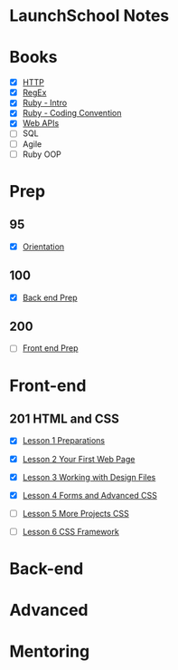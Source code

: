 LaunchSchool Notes
==================

# Books
- [x] [HTTP](notes/_HTTP.md)
- [x] [RegEx](notes/_RegEx.md)
- [x] [Ruby - Intro](notes/_RubyBasics.md)
- [x] [Ruby - Coding Convention](notes/_RubyConvention.md)
- [x] [Web APIs](notes/_WebAPIs.md)
- [ ] SQL
- [ ] Agile
- [ ] Ruby OOP

# Prep 

## 95
- [x] [Orientation](95/_095.md)

## 100
- [x] [Back end Prep](100/_100.md)

## 200
- [ ] [Front end Prep](201/_200.md)

# Front-end

## 201 HTML and CSS
- [x] [Lesson 1 Preparations](201/lesson1/_201_lesson1.md)
- [x] [Lesson 2 Your First Web Page](201/lesson2/_201_lesson2.md)
- [x] [Lesson 3 Working with Design Files](201/lesson3/_201_lesson3.md)
- [x] [Lesson 4 Forms and Advanced CSS](201/lesson4/_201_lesson4.md)
- [ ] [Lesson 5 More Projects CSS](201/lesson5/_201_lesson5.md)
- [ ] [Lesson 6 CSS Framework](201/lesson6/_201_lesson6.md)




# Back-end

# Advanced



# Mentoring

